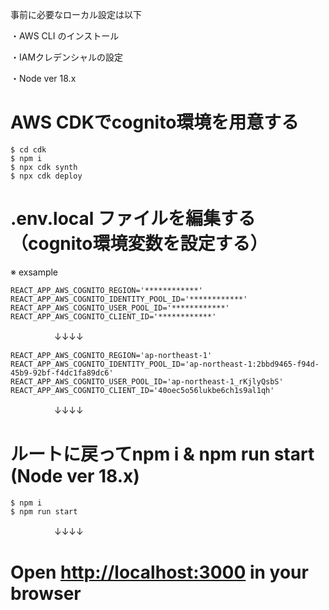 事前に必要なローカル設定は以下

・AWS CLI のインストール

・IAMクレデンシャルの設定

・Node ver 18.x

# AWS CDKでcognito環境を用意する
```
$ cd cdk
$ npm i
$ npx cdk synth
$ npx cdk deploy
```

# .env.local ファイルを編集する（cognito環境変数を設定する）
※ exsample 
```
REACT_APP_AWS_COGNITO_REGION='************'
REACT_APP_AWS_COGNITO_IDENTITY_POOL_ID='************'
REACT_APP_AWS_COGNITO_USER_POOL_ID='************'
REACT_APP_AWS_COGNITO_CLIENT_ID='************'
```
　　　　　↓↓↓↓
```
REACT_APP_AWS_COGNITO_REGION='ap-northeast-1'
REACT_APP_AWS_COGNITO_IDENTITY_POOL_ID='ap-northeast-1:2bbd9465-f94d-45b9-92bf-f4dc1fa89dc6'
REACT_APP_AWS_COGNITO_USER_POOL_ID='ap-northeast-1_rKjlyQsbS'
REACT_APP_AWS_COGNITO_CLIENT_ID='40oec5o56lukbe6ch1s9al1qh'
```

　　　　　↓↓↓↓
# ルートに戻ってnpm i & npm run start (Node ver 18.x)
```
$ npm i
$ npm run start
```

　　　　　↓↓↓↓
# Open <a href="http://localhost:3000" target="_blank">http://localhost:3000</a> in your browser
